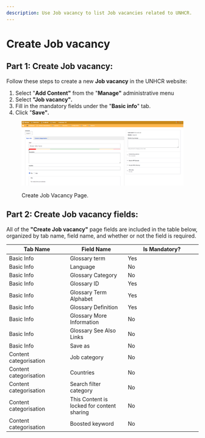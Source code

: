 ```yaml
---
description: Use Job vacancy to list Job vacancies related to UNHCR.
---
```


# Create Job vacancy

## **Part 1: Create Job vacancy:**

Follow these steps to create a new **Job vacancy** in the UNHCR website:

1. Select "**Add Content"** from the "**Manage"** administrative menu
2. Select **"Job vacancy"**_**.**_
3. Fill in the mandatory fields under the "**Basic info**" tab.
4. Click "**Save"**_**.**_

<figure><img src="../../../../.gitbook/assets/image (101).png" alt=""><figcaption><p>Create Job Vacancy Page.</p></figcaption></figure>

## **Part 2: Create Job vacancy fields:**

All of the **"Create Job vacancy"** page fields are included in the table below, organized by tab name, field name, and whether or not the field is required.

<table data-full-width="true"><thead><tr><th width="221">Tab Name</th><th width="228">Field Name</th><th width="318">Is Mandatory?</th></tr></thead><tbody><tr><td>Basic Info</td><td>Glossary term</td><td>Yes</td></tr><tr><td>Basic Info</td><td>Language</td><td>No</td></tr><tr><td>Basic Info</td><td>Glossary Category</td><td>No</td></tr><tr><td>Basic Info</td><td>Glossary ID</td><td>Yes</td></tr><tr><td>Basic Info</td><td>Glossary Term Alphabet</td><td>Yes</td></tr><tr><td>Basic Info</td><td>Glossary Definition</td><td>Yes</td></tr><tr><td>Basic Info</td><td>Glossary More Information</td><td>No</td></tr><tr><td>Basic Info</td><td>Glossary See Also Links</td><td>No</td></tr><tr><td>Basic Info</td><td>Save as</td><td>No</td></tr><tr><td>Content categorisation</td><td>Job category</td><td>No</td></tr><tr><td>Content categorisation</td><td>Countries</td><td>No</td></tr><tr><td>Content categorisation</td><td>Search filter category</td><td>No</td></tr><tr><td>Content categorisation</td><td>This Content is locked for content sharing</td><td>No</td></tr><tr><td>Content categorisation</td><td>Boosted keyword</td><td>No</td></tr></tbody></table>
